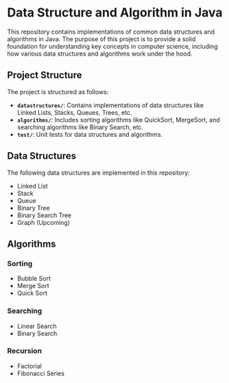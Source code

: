 # Data Structure and Algorithm in Java

This repository contains implementations of common data structures and algorithms in Java. The purpose of this project is to provide a solid foundation for understanding key concepts in computer science, including how various data structures and algorithms work under the hood.


## Project Structure
The project is structured as follows:


- **`datastructures/`**: Contains implementations of data structures like Linked Lists, Stacks, Queues, Trees, etc.
- **`algorithms/`**: Includes sorting algorithms like QuickSort, MergeSort, and searching algorithms like Binary Search, etc.
- **`test/`**: Unit tests for data structures and algorithms.

## Data Structures
The following data structures are implemented in this repository:
- Linked List
- Stack
- Queue
- Binary Tree
- Binary Search Tree
- Graph (Upcoming)

## Algorithms
### Sorting
- Bubble Sort
- Merge Sort
- Quick Sort

### Searching
- Linear Search
- Binary Search

### Recursion
- Factorial
- Fibonacci Series
